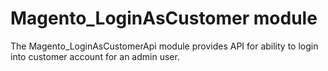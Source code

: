 # Magento_LoginAsCustomer module

The Magento_LoginAsCustomerApi module provides API for ability to login into customer account for an admin user.
